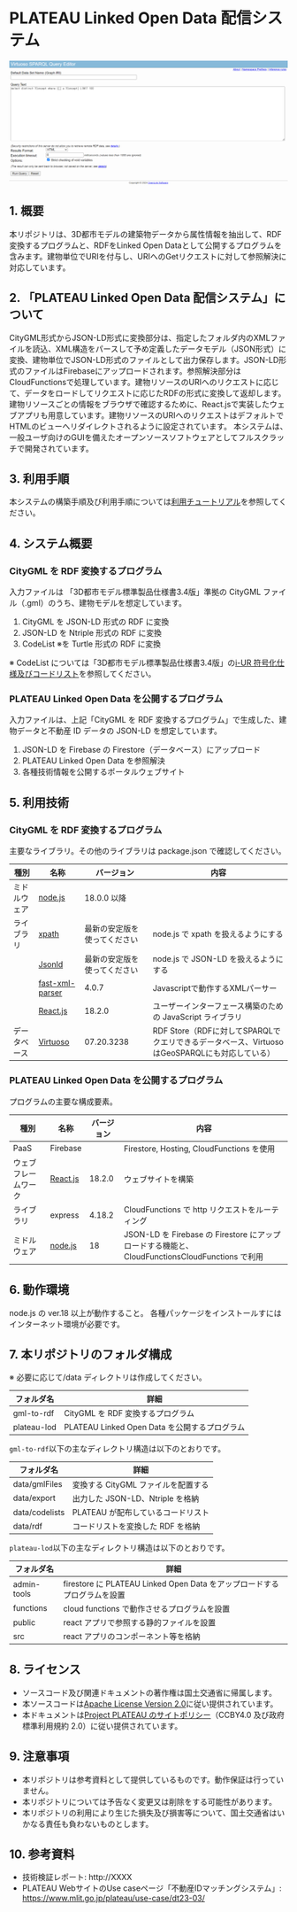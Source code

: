 # PLATEAU Linked Open Data 配信システム

![概要](./img/index.png)

## 1. 概要 <!-- 本リポジトリでOSS化しているソフトウェア・ライブラリについて1文で説明を記載ください -->
本リポジトリは、3D都市モデルの建築物データから属性情報を抽出して、RDF変換するプログラムと、RDFをLinked Open Dataとして公開するプログラムを含みます。建物単位でURIを付与し、URIへのGetリクエストに対して参照解決に対応しています。

## 2. 「PLATEAU Linked Open Data 配信システム」について

CityGML形式からJSON-LD形式に変換部分は、指定したフォルダ内のXMLファイルを読込、XML構造をパースして予め定義したデータモデル（JSON形式）に変換、建物単位でJSON-LD形式のファイルとして出力保存します。JSON-LD形式のファイルはFirebaseにアップロードされます。参照解決部分はCloudFunctionsで処理しています。建物リソースのURIへのリクエストに応じて、データをロードしてリクエストに応じたRDFの形式に変換して返却します。建物リソースごとの情報をブラウザで確認するために、React.jsで実装したウェブアプリも用意しています。建物リソースのURIへのリクエストはデフォルトでHTMLのビューへリダイレクトされるように設定されています。
本システムは、一般ユーザ向けのGUIを備えたオープンソースソフトウェアとしてフルスクラッチで開発されています。

## 3. 利用手順

本システムの構築手順及び利用手順については[利用チュートリアル](https://project-plateau.github.io/PLATEAU-LinkedOpenData-Tools/)を参照してください。

## 4. システム概要

### CityGML を RDF 変換するプログラム

入力ファイルは 「3D都市モデル標準製品仕様書3.4版」準拠の CityGML ファイル（.gml）のうち、建物モデルを想定しています。

1. CityGML を JSON-LD 形式の RDF に変換
2. JSON-LD を Ntriple 形式の RDF に変換
3. CodeList ※を Turtle 形式の RDF に変換

※ CodeList については「3D都市モデル標準製品仕様書3.4版」の[i-UR 符号化仕様及びコードリスト](https://www.geospatial.jp/iur/)を参照してください。

### PLATEAU Linked Open Data を公開するプログラム

入力ファイルは、上記「CityGML を RDF 変換するプログラム」で生成した、建物データと不動産 ID データの JSON-LD を想定しています。

1. JSON-LD を Firebase の Firestore（データベース）にアップロード
2. PLATEAU Linked Open Data を参照解決
3. 各種技術情報を公開するポータルウェブサイト

## 5. 利用技術

### CityGML を RDF 変換するプログラム

主要なライブラリ。その他のライブラリは package.json で確認してください。

| 種別         | 名称    | バージョン                   | 内容                                  |
| ------------ | ------- | ---------------------------- | ------------------------------------- |
| ミドルウェア | [node.js](https://nodejs.org/) | 18.0.0 以降                  |                                       |
| ライブラリ   | [xpath]() | 最新の安定版を使ってください | node.js で xpath を扱えるようにする   |
|              | [Jsonld]() | 最新の安定版を使ってください | node.js で JSON-LD を扱えるようにする |
|              | [fast-xml-parser](https://www.npmjs.com/package/fast-xml-parser)| 4.0.7 | Javascriptで動作するXMLパーサー
|              | [React.js](https://react.dev/) | 18.2.0 |ユーザーインターフェース構築のための JavaScript ライブラリ
| データベース | [Virtuoso](https://virtuoso.openlinksw.com/)| 07.20.3238 | RDF Store（RDFに対してSPARQLでクエリできるデータベース、VirtuosoはGeoSPARQLにも対応している）

### PLATEAU Linked Open Data を公開するプログラム

プログラムの主要な構成要素。

| 種別                 | 名称     | バージョン | 内容                                                                                           |
| -------------------- | -------- | ---------- | ---------------------------------------------------------------------------------------------- |
| PaaS                 | Firebase |            | Firestore, Hosting, CloudFunctions を使用                                                      |
| ウェブフレームワーク | [React.js](https://react.dev/)  | 18.2.0     | ウェブサイトを構築                                                                             |
| ライブラリ           | express  | 4.18.2     | CloudFunctions で http リクエストをルーティング                                                |
| ミドルウェア         | [node.js](https://nodejs.org/) | 18         | JSON-LD を Firebase の Firestore にアップロードする機能と、CloudFunctionsCloudFunctions で利用 |

## 6. 動作環境

node.js の ver.18 以上が動作すること。
各種パッケージをインストールすにはインターネット環境が必要です。

## 7. 本リポジトリのフォルダ構成

※ 必要に応じて/data ディレクトリは作成してください。

| フォルダ名  | 詳細                                          |
| ----------- | --------------------------------------------- |
| gml-to-rdf  | CityGML を RDF 変換するプログラム             |
| plateau-lod | PLATEAU Linked Open Data を公開するプログラム |

`gml-to-rdf`以下の主なディレクトリ構造は以下のとおりです。

| フォルダ名     | 詳細                                |
| -------------- | ----------------------------------- |
| data/gmlFiles  | 変換する CityGML ファイルを配置する |
| data/export    | 出力した JSON-LD、Ntriple を格納    |
| data/codelists | PLATEAU が配布しているコードリスト  |
| data/rdf       | コードリストを変換した RDF を格納   |

`plateau-lod`以下の主なディレクトリ構造は以下のとおりです。

| フォルダ名  | 詳細                                                                     |
| ----------- | ------------------------------------------------------------------------ |
| admin-tools | firestore に PLATEAU Linked Open Data をアップロードするプログラムを設置 |
| functions   | cloud functions で動作させるプログラムを設置                             |
| public      | react アプリで参照する静的ファイルを設置                                 |
| src         | react アプリのコンポーネント等を格納                                     |

## 8. ライセンス

- ソースコード及び関連ドキュメントの著作権は国土交通省に帰属します。
- 本ソースコードは[Apache License Version 2.0](./LICENSE)に従い提供されています。
- 本ドキュメントは[Project PLATEAU のサイトポリシー](https://www.mlit.go.jp/plateau/site-policy/)（CCBY4.0 及び政府標準利用規約 2.0）に従い提供されています。


## 9. 注意事項

- 本リポジトリは参考資料として提供しているものです。動作保証は行っていません。
- 本リポジトリについては予告なく変更又は削除をする可能性があります。
- 本リポジトリの利用により生じた損失及び損害等について、国土交通省はいかなる責任も負わないものとします。

## 10. 参考資料
- 技術検証レポート: http://XXXX
- PLATEAU WebサイトのUse caseページ「不動産IDマッチングシステム」: https://www.mlit.go.jp/plateau/use-case/dt23-03/
